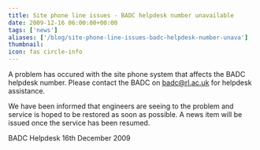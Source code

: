```yaml
---
title: Site phone line issues - BADC helpdesk number unavailable
date: 2009-12-16 06:00:00+00:00
tags: ['news']
aliases: ['/blog/site-phone-line-issues-badc-helpdesk-number-unava']
thumbnail: 
icon: fas circle-info
---
```


A problem has occured with the site phone system that affects the BADC helpdesk number. Please contact the BADC on badc@rl.ac.uk for helpdesk assistance.


We have been informed that engineers are seeing to the problem and service is hoped to be restored as soon as possible. A news item will be issued once the service has been resumed.



BADC Helpdesk
16th December 2009




